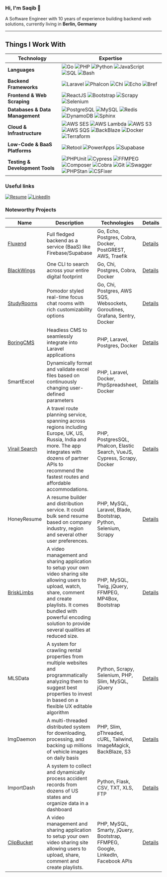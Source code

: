 ### Hi, I'm Saqib 👋
A Software Engineer with 10 years of experience building backend web solutions, currently living in **Berlin, Germany**

---

## **Things I Work With**  

| **Technology**         | **Expertise** |
|------------------------|--------------|
| **Languages**         | ![Go](https://img.shields.io/badge/-Go-00ADD8?logo=go&logoColor=white) ![PHP](https://img.shields.io/badge/-PHP-777BB4?logo=php&logoColor=white) ![Python](https://img.shields.io/badge/-Python-3776AB?logo=python&logoColor=white) ![JavaScript](https://img.shields.io/badge/-JavaScript-F7DF1E?logo=javascript&logoColor=black) ![SQL](https://img.shields.io/badge/-SQL-4479A1?logo=postgresql&logoColor=white) ![Bash](https://img.shields.io/badge/-Bash-4EAA25?logo=gnu-bash&logoColor=white) |
| **Backend Frameworks** | ![Laravel](https://img.shields.io/badge/-Laravel-FF2D20?logo=laravel&logoColor=white) ![Phalcon](https://img.shields.io/badge/-Phalcon-4F5B93?logo=phalcon&logoColor=white) ![Chi](https://img.shields.io/badge/-Chi-02A9E0?logo=go&logoColor=white) ![Echo](https://img.shields.io/badge/-Echo-00ADD8?logo=go&logoColor=white) ![Bref](https://img.shields.io/badge/-Bref-FF9900?logo=serverless&logoColor=white) |
| **Frontend & Web Scraping** | ![ReactJS](https://img.shields.io/badge/-ReactJS-61DAFB?logo=react&logoColor=white) ![Bootstrap](https://img.shields.io/badge/-Bootstrap-7952B3?logo=bootstrap&logoColor=white) ![Scrapy](https://img.shields.io/badge/-Scrapy-2C2D72?logo=scrapy&logoColor=white) ![Selenium](https://img.shields.io/badge/-Selenium-43B02A?logo=selenium&logoColor=white) |
| **Databases & Data Management** | ![PostgreSQL](https://img.shields.io/badge/-PostgreSQL-336791?logo=postgresql&logoColor=white) ![MySQL](https://img.shields.io/badge/-MySQL-4479A1?logo=mysql&logoColor=white) ![Redis](https://img.shields.io/badge/-Redis-DC382D?logo=redis&logoColor=white) ![DynamoDB](https://img.shields.io/badge/-DynamoDB-4053D6?logo=amazon-dynamodb&logoColor=white) ![Sphinx](https://img.shields.io/badge/-Sphinx-531B93?logo=sphinx&logoColor=white) |
| **Cloud & Infrastructure** | ![AWS SES](https://img.shields.io/badge/-AWS%20SES-569A31?logo=amazon-aws&logoColor=white) ![AWS Lambda](https://img.shields.io/badge/-AWS%20Lambda-FF9900?logo=amazon-aws&logoColor=white) ![AWS S3](https://img.shields.io/badge/-AWS%20S3-569A31?logo=amazon-aws&logoColor=white) ![AWS SQS](https://img.shields.io/badge/-AWS%20SQS-569A31?logo=amazon-aws&logoColor=white) ![BackBlaze](https://img.shields.io/badge/-BackBlaze-0052CC?logo=backblaze&logoColor=white) ![Docker](https://img.shields.io/badge/-Docker-2496ED?logo=docker&logoColor=white) ![Terraform](https://img.shields.io/badge/-Terraform-623CE4?logo=terraform&logoColor=white) |
| **Low-Code & BaaS Platforms** | ![Retool](https://img.shields.io/badge/-Retool-FF6A00?logo=retool&logoColor=white) ![PowerApps](https://img.shields.io/badge/-PowerApps-742774?logo=microsoft-power-apps&logoColor=white) ![Supabase](https://img.shields.io/badge/-Supabase-3ECF8E?logo=supabase&logoColor=white) |
| **Testing & Development Tools** | ![PHPUnit](https://img.shields.io/badge/-PHPUnit-2C2D72?logo=phpunit&logoColor=white) ![Cypress](https://img.shields.io/badge/-Cypress-17202C?logo=cypress&logoColor=white) ![FFMPEG](https://img.shields.io/badge/-FFMPEG-007ACC?logo=ffmpeg&logoColor=white) ![Composer](https://img.shields.io/badge/-Composer-885630?logo=composer&logoColor=white) ![Cobra](https://img.shields.io/badge/-Cobra-00ADD8?logo=go&logoColor=white) ![Git](https://img.shields.io/badge/-Git-F05032?logo=git&logoColor=white) ![Swagger](https://img.shields.io/badge/-Swagger-85EA2D?logo=swagger&logoColor=black) ![PHPStan](https://img.shields.io/badge/-PHPStan-05388A?logo=php&logoColor=white) ![CSFixer](https://img.shields.io/badge/-CSFixer-42B883?logo=php&logoColor=white) |


### Useful links
[![Resume](https://img.shields.io/badge/-Resume-blue?logo=googledrive&logoColor=white)](https://drive.google.com/file/d/1RypaIdk4Ri46jUU_UF-cm1xqsAFgue7E/view?usp=sharing)
[![LinkedIn](https://img.shields.io/badge/-LinkedIn-0077B5?logo=linkedin&logoColor=white)](https://linkedin.com/in/sakydev)

### Noteworthy Projects
| Name                                                 | Description                                   | Technologies                                                     | Details                                                                 |
|------------------------------------------------------|-----------------------------------------------|------------------------------------------------------------------|-------------------------------------------------------------------------|
| [Fluxend](https://github.com/fluxendd/fluxend)  | Full fledged backend as a service (BaaS) like Firebase/Supabase | Go, Echo, Postgres, Cobra, Docker, PostGREST, AWS, Traefik                                       | [Details](https://github.com/sakydev/sakydev/blob/main/fluxton.md)   |
| [BlackWings](https://github.com/sakydev/blackwings)  | One CLI to search across your entire digital footprint | Go, Chi, Postgres, Cobra, Docker                                       | [Details](https://github.com/sakydev/sakydev/blob/main/blackwings.md)   |
| [StudyRooms](https://knowunity.com/about/download)                                           | Pomodor styled real-time focus chat rooms with rich customizability options | Go, Chi, Postgres, AWS SQS, Websockets, Goroutines, Grafana, Sentry, Docker              | [Details](https://github.com/sakydev/sakydev/blob/main/studyrooms.md)   |
| [BoringCMS](https://github.com/sakydev/BoringCMS)    | Headless CMS to seamlessly integrate into Laravel applications | PHP, Laravel, Postgres, Docker                                   | [Details](https://github.com/sakydev/sakydev/blob/main/boringcms.md)    |
| SmartExcel                                           | Dynamically format and validate excel files based on continuously changing user-defined parameters | PHP, Laravel, Docker, PhpSpreadsheet, Docker                             | [Details](https://github.com/sakydev/sakydev/blob/main/smartexcel.md)   |
| [Virail Search](https://www.virail.com/)                                        | A travel route planning service, spanning across regions including Europe, UK, US, Russia, India and more. The app integrates with dozens of partner APIs to recommend the fastest routes and affordable accommodations. | PHP, PostgresSQL, Phalcon, Elastic Search, VueJS, Cypress, Scrapy, Docker | [Details](https://github.com/sakydev/sakydev/blob/main/virailsearch.md) |
| HoneyResume                                          | A resume builder and distribution service. It could bulk send resume based on company industry, region and several other user preferences. | PHP, MySQL, Laravel, Blade, Bootstrap, Python, Selenium, Scrapy | [Details](https://github.com/sakydev/sakydev/blob/main/honeyresume.md)  |
| [BriskLimbs](https://github.com/sakydev/brisklimbs)  | A video management and sharing application to setup your own video sharing site allowing users to upload, watch, share, comment and create playlists. It comes bundled with powerful encoding solution to provide several qualities at reduced size. | PHP, MySQL, Twig, jQuery, FFMPEG, MP4Box, Bootstrap             | [Details](https://github.com/sakydev/sakydev/blob/main/brisklimbs.md)   |
| MLSData                                              | A system for crawling rental properties from multiple websites and programmatically analyzing them to suggest best properties to invest in based on a flexible UX editable algorithm | Python, Scrapy, Selenium, PHP, Slim, MySQL, jQuery               | [Details](https://github.com/sakydev/sakydev/blob/main/mlsdata.md)      |
| ImgDaemon                                            | A multi-threaded distributed system for downloading, processing, and backing up millions of vehicle images on daily basis | PHP, Slim, pThreaded, cURL, Tailwind, ImageMagick, BackBlaze, S3 | [Details](https://github.com/sakydev/sakydev/blob/main/imgdaemon.md)    |
| ImportDash                                           | A system to collect and dynamically process accident records from dozens of US states and organize data in a dashboard | Python, Flask, CSV, TXT, XLS, FTP                                                    | [Details](https://github.com/sakydev/sakydev/blob/main/importdash.md)   |
| [ClipBucket](https://github.com/arslancb/clipbucket) | A video management and sharing application to setup your own video sharing site allowing users to upload, share, comment and create playlists. | PHP, MySQL, Smarty, jQuery, Bootstrap, FFMPEG, Google, LinkedIn, Facebook APIs | [Details](https://github.com/sakydev/sakydev/blob/main/clipbucket.md)   |
